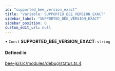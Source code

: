 ```yaml
---
id: "supported_bee_version_exact"
title: "Variable: SUPPORTED_BEE_VERSION_EXACT"
sidebar_label: "SUPPORTED_BEE_VERSION_EXACT"
sidebar_position: 0
custom_edit_url: null
---
```


• `Const` **SUPPORTED\_BEE\_VERSION\_EXACT**: `string`

#### Defined in

[bee-js/src/modules/debug/status.ts:4](https://github.com/ethersphere/bee-js/blob/74056cb/src/modules/debug/status.ts#L4)
